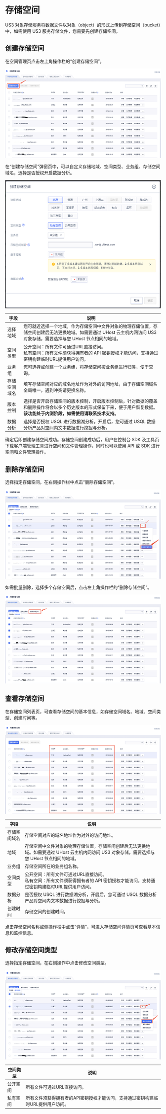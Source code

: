 
# 存储空间

US3 对象存储服务将数据文件以对象（object）的形式上传到存储空间（bucket）中，如需使用 US3 服务存储文件，您需要先创建存储空间。

## 创建存储空间

在空间管理页点击左上角操作栏的“创建存储空间”。

![](/images/创建存储桶1.png)

在“创建存储空间”弹窗页中，可以自定义存储地域、空间类型、业务组、存储空间域名，选择是否授权开启数据分析。

![](/images/创建存储空间2.png)

|字段 |说明 |
|---- |---- |
|选择地域 |您可就近选择一个地域，作为存储空间中文件对象的物理存储位置，存储空间创建后无法更换地域。如需要通过 UHost 云主机内网访问 US3 对象存储，需要选择与您 UHost 节点相同的地域。 |
|空间类型 |公开空间：所有文件可通过URL直接访问。<br>私有空间：所有文件须获得拥有者的 API 密钥授权才能访问，支持通过密钥构建临时URL提供用户访问。 |
|业务组 |您可选择或创建一个业务组，将存储空间按业务组进行归类，便于查询。 |
|存储空间域名 |填写存储空间对应的域名地址作为对外的访问地址，由于存储空间域名全局唯一，遇到冲突请更换名称。 |
|版本控制 |选择是否开启存储空间的版本控制，开启版本控制后，针对数据的覆盖和删除操作将会以多个历史版本的形式保留下来，便于用户恢复数据。<br>**该功能处于内测阶段，如需使用请联系技术支持。** |
|数据分析 |选择是否授权 USQL 进行数据湖分析，开启后，您可通过 USQL 数据分析产品对空间内文本数据进行挖掘与分析。 |

确定后即创建存储空间成功。存储空间创建成功后，用户在控制台 SDK 及工具页下载客户端管理工具进行空间和文件管理操作，同时也可以使用 API 或 SDK 进行空间和文件管理操作。

## 删除存储空间

选择指定存储空间，在右侧操作栏中点击“删除存储空间”。

![](/images/删除存储桶1.png)

如需批量删除，选择多个存储空间后，点击左上角操作栏的“删除存储空间”。

![](/images/批量删除存储空间.png)


## 查看存储空间

在存储空间列表页，可查看存储空间的基本信息，如存储空间域名、地域、空间类型、创建时间等。

![image](/images/查看存储空间1.png)

|字段 |说明 |
|---- |---- |
|存储空间域名 |存储空间对应的域名地址作为对外的访问地址。 |
|地域 |存储空间中文件对象的物理存储位置，存储空间创建后无法更换地域。如需要通过 UHost 云主机内网访问 US3 对象存储，需要选择与您 UHost 节点相同的地域。 |
|业务组 |存储空间所在的业务组名称。 |
|空间类型 |公开空间：所有文件可通过URL直接访问。<br/>私有空间：所有文件须获得拥有者的 API 密钥授权才能访问，支持通过密钥构建临时URL提供用户访问。 |
|数据分析 |是否授权 USQL 进行数据湖分析，开启后，您可通过 USQL 数据分析产品对空间内文本数据进行挖掘与分析。 |
|创建时间 |存储空间的创建时间。 |

点击存储空间名称或侧操作栏中点击“详情”，可进入存储空间详情页可查看基本信息和监控信息。

## 修改存储空间类型

选择指定存储空间，在右侧操作中点击修改空间类型。

![image](images/修改存储空间类型1.png)

|空间类型 |说明 |
|---- |---- |
|公开空间 |所有文件可通过URL直接访问。 |
|私有空间 |所有文件须获得拥有者的API密钥授权才能访问，支持通过密钥构建临时URL提供用户访问。 |
